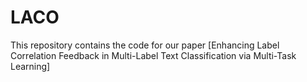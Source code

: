 # LACO
This repository contains the code for our paper [Enhancing Label Correlation Feedback in Multi-Label Text Classification via Multi-Task Learning]
